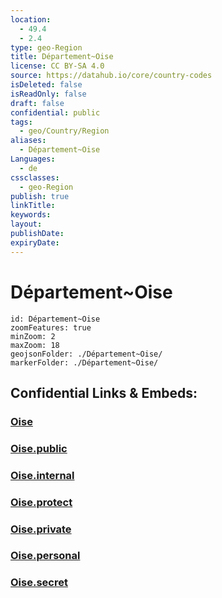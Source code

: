 ```yaml
---
location:
  - 49.4
  - 2.4
type: geo-Region
title: Département~Oise
license: CC BY-SA 4.0
source: https://datahub.io/core/country-codes
isDeleted: false
isReadOnly: false
draft: false
confidential: public
tags:
  - geo/Country/Region
aliases:
  - Département~Oise
Languages:
  - de
cssclasses:
  - geo-Region
publish: true
linkTitle:
keywords:
layout:
publishDate:
expiryDate:
---
```


# Département~Oise

```leaflet
id: Département~Oise
zoomFeatures: true 
minZoom: 2 
maxZoom: 18
geojsonFolder: ./Département~Oise/
markerFolder: ./Département~Oise/
```


## Confidential Links & Embeds: 

### [Oise](/_Standards/Earth/Continent/Europe/Europe~West/France/regions~France/Hauts-de-France/departments~Hauts-de-France/Oise.md) 

### [Oise.public](/_public/Earth/Continent/Europe/Europe~West/France/regions~France/Hauts-de-France/departments~Hauts-de-France/Oise.public.md) 

### [Oise.internal](/_internal/Earth/Continent/Europe/Europe~West/France/regions~France/Hauts-de-France/departments~Hauts-de-France/Oise.internal.md) 

### [Oise.protect](/_protect/Earth/Continent/Europe/Europe~West/France/regions~France/Hauts-de-France/departments~Hauts-de-France/Oise.protect.md) 

### [Oise.private](/_private/Earth/Continent/Europe/Europe~West/France/regions~France/Hauts-de-France/departments~Hauts-de-France/Oise.private.md) 

### [Oise.personal](/_personal/Earth/Continent/Europe/Europe~West/France/regions~France/Hauts-de-France/departments~Hauts-de-France/Oise.personal.md) 

### [Oise.secret](/_secret/Earth/Continent/Europe/Europe~West/France/regions~France/Hauts-de-France/departments~Hauts-de-France/Oise.secret.md)

